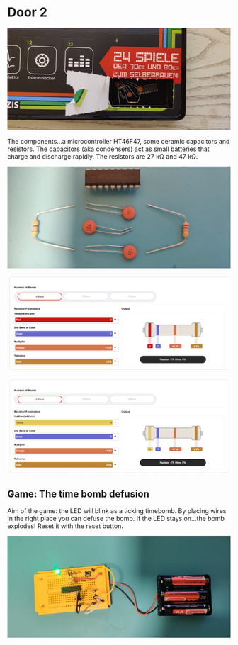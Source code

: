 # Door 2

![door](door.jpg)

The components...a microcontroller HT46F47, some ceramic capacitors and resistors. The capacitors (aka condensers) act as small batteries that charge and discharge rapidly. The resistors are 27 k&#8486; and 47 k&#8486;.

![components](components.jpg)

![resist27k](resist27k.png)

![resist47k](resist47k.png)

## Game: The time bomb defusion

Aim of the game: the LED will blink as a ticking timebomb. By placing wires in the right place you can defuse the bomb. If the LED stays on...the bomb explodes! Reset it with the reset button.

![game](game.jpg)
